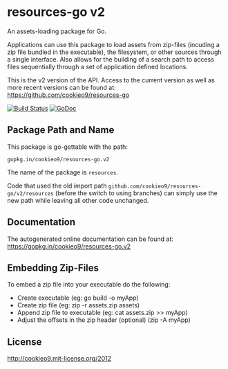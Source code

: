 resources-go v2
===============

An assets-loading package for Go.

Applications can use this package to load assets from zip-files (incuding a zip file bundled in the executable),
the filesystem, or other sources through a single interface. Also allows for the building of a search path to access
files sequentially through a set of application defined locations.

This is the v2 version of the API. Access to the current version as well as more recent versions can be found at: <https://github.com/cookieo9/resources-go>

[![Build Status](https://travis-ci.org/cookieo9/resources-go.svg?branch=v2)](https://travis-ci.org/cookieo9/resources-go)
[![GoDoc](https://godoc.org/gopkg.in/cookieo9/resources-go.v2?status.png)](https://godoc.org/gopkg.in/cookieo9/resources-go.v2)

Package Path and Name
---------------------

This package is go-gettable with the path:

	gopkg.in/cookieo9/resources-go.v2
	
The name of the package is `resources`. 

Code that used the old import path `github.com/cookieo9/resources-go/v2/resources` (before the switch to using branches) can simply use the new path while leaving all other code unchanged.
    
Documentation
-------------

The autogenerated online documentation can be found at: <https://gopkg.in/cookieo9/resources-go.v2>

Embedding Zip-Files
-------------------

To embed a zip file into your executable do the following:
 - Create executable (eg: go build -o myApp)
 - Create zip file  (eg: zip -r assets.zip assets)
 - Append zip file to executable (eg: cat assets.zip >> myApp)
 - Adjust the offsets in the zip header (optional) (zip -A myApp)

License
-------
http://cookieo9.mit-license.org/2012
